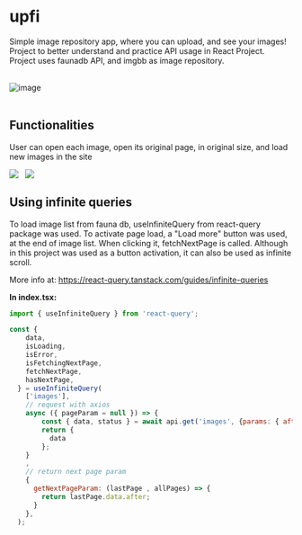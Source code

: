 # upfi

Simple image repository app, where you can upload, and see your images!
<br/>
Project to better understand and practice API usage in React Project. Project uses faunadb API, and imgbb as image repository.</br></br>

![image](https://user-images.githubusercontent.com/62719629/169200856-627f507e-28bb-4d1b-90d1-36a0267db858.png)
</br></br>

## Functionalities

User can open each image, open its original page, in original size, and load new images in the site

<div style="display: flex;">
  <img src="https://media.giphy.com/media/9wrdy6Mvr7U99hpFaG/giphy.gif" />&nbsp;&nbsp;&nbsp;
  <img src="https://media.giphy.com/media/f5JHkg5a4VydU8x5UN/giphy.gif" />
</div>


## Using infinite queries

To load image list from fauna db, useInfiniteQuery from react-query package was used. To activate page load, a "Load more" button was used, at the end of image list. When clicking it, fetchNextPage is called. Although in this project was used as a button activation, it can also be used as infinite scroll.

More info at: https://react-query.tanstack.com/guides/infinite-queries

**In index.tsx:** </br>

```javascript
import { useInfiniteQuery } from 'react-query';

const {
    data,
    isLoading,
    isError,
    isFetchingNextPage,
    fetchNextPage,
    hasNextPage,
  } = useInfiniteQuery(
    ['images'],
    // request with axios
    async ({ pageParam = null }) => {
        const { data, status } = await api.get('images', {params: { after: pageParam }});
        return {
          data
        };
    }
    ,
    // return next page param
    {
      getNextPageParam: (lastPage , allPages) => {
        return lastPage.data.after;
      }
    },
  );
```
